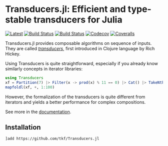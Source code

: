 # Transducers.jl: Efficient and type-stable transducers for Julia

<!-- [![Stable](https://img.shields.io/badge/docs-stable-blue.svg)](https://tkf.github.io/Transducers.jl/stable) -->

[![Latest](https://img.shields.io/badge/docs-latest-blue.svg)](https://tkf.github.io/Transducers.jl/latest)
[![Build Status](https://travis-ci.com/tkf/Transducers.jl.svg?branch=master)](https://travis-ci.com/tkf/Transducers.jl)
[![Build Status](https://ci.appveyor.com/api/projects/status/github/tkf/Transducers.jl?svg=true)](https://ci.appveyor.com/project/tkf/Transducers-jl)
[![Codecov](https://codecov.io/gh/tkf/Transducers.jl/branch/master/graph/badge.svg)](https://codecov.io/gh/tkf/Transducers.jl)
[![Coveralls](https://coveralls.io/repos/github/tkf/Transducers.jl/badge.svg?branch=master)](https://coveralls.io/github/tkf/Transducers.jl?branch=master)

Transducers.jl provides composable algorithms on sequence of inputs.
They are called
[_transducers_](https://clojure.org/reference/transducers), first
introduced in Clojure language by Rich Hickey.

Using Transducers is quite straightforward, especially if you already
know similarly concepts in iterator libraries:

```julia
using Transducers
xf = Partition(7) |> Filter(x -> prod(x) % 11 == 0) |> Cat() |> TakeNth(5)
mapfoldl(xf, +, 1:100)
```

However, the formalization of the transducers is quite different from
iterators and yields a better performance for complex compositions.

See more in the [documentation](https://tkf.github.io/Transducers.jl/latest).

## Installation

```
]add https://github.com/tkf/Transducers.jl
```
